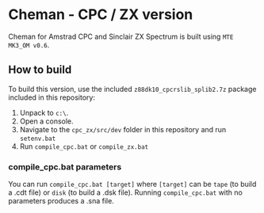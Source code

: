 # Cheman - CPC / ZX version

Cheman for Amstrad CPC and Sinclair ZX Spectrum is built using `MTE MK3_OM v0.6`. 

## How to build

To build this version, use the included `z88dk10_cpcrslib_splib2.7z` package included in this repository:

1. Unpack to `c:\`.
2. Open a console.
3. Navigate to the `cpc_zx/src/dev` folder in this repository and run `setenv.bat`
4. Run `compile_cpc.bat` or `compile_zx.bat`

### compile_cpc.bat parameters

You can run `compile_cpc.bat [target]` where `[target]` can be `tape` (to build a .cdt file) or `disk` (to build a .dsk file). Running `compile_cpc.bat` with no parameters produces a .sna file.
